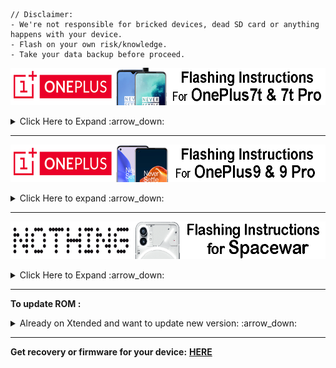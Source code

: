 ~~~
// Disclaimer:
- We're not responsible for bricked devices, dead SD card or anything happens with your device.
- Flash on your own risk/knowledge.
- Take your data backup before proceed.
~~~
<a href="#"><img src="assets/oneplus7.png" height="60" /></a> 
<details>
<br>
<summary>Click Here to Expand :arrow_down: </summary>

<b> Follow before proceed: </b>
- Backup all your Data
- OxygenOS 12 in both slot
- Gapps included so no need to flash/sideload GApps
- Download Recovery package: [**HERE**](https://sourceforge.net/projects/my-builds/files/Project-Xtended/XT/)
- Download Sideload copy-partition zip: [**HERE**](https://sourceforge.net/projects/my-builds/files/Project-Xtended/XT/copy-partitions-20220613-signed.zip/download)

<b> Now start Flashing </b>
1. Reboot to bootloader.
2. flash recovery.img 
3. Reboot to recovery
4. Sideload copy-partition zip by using command *__adb sideload copy-partitions-20220613-signed.zip__*
5. After complete, Back to recovery home page & tap Factory reset > Format data/factory reset
6. Back to recovery home page & tap > Apply update > Apply from ADB
7. Now sideload rom using command *__adb sideload <rom_filename>.zip__*
8. Now reboot to system.

</details>

----

<a href="#"><img src="assets/oneplus9.png" height="60" /></a> 
<details>
<br>
<summary>Click Here to expand :arrow_down: </summary>

<b> Follow before proceed: </b>
- Backup all your Data
- Update your device to OOS 13
- Firmware F18 already included
- Gapps included so no need to flash/sideload GApps
- Download Recovery package: [**HERE**](https://sourceforge.net/projects/my-builds/files/Project-Xtended/XT/)

<b> Now start Flashing </b>
1. Extract recovery package zip
2. Reboot to bootloader & connect your phone to PC
3. Double click on __flash.bat__
6. Reboot to recovery home page & tap Factory reset > Format data/factory reset
6. Back to recovery home page & tap > Apply update > Apply from ADB
7. Now sideload rom using command *__adb sideload <rom_filename>.zip__*
8. Now reboot to system.

</details>

----
<a href="#"><img src="assets/spacewar.png" height="60" /></a>
<details>
<br>
<summary>Click Here to Expand :arrow_down: </summary>

<b> Follow before proceed: </b>
- Backup all your Data
- Gapps included so no need to flash/sideload GApps
- Recovery Package: [**HERE**](https://sourceforge.net/projects/my-builds/files/Project-Xtended/XT/Spacewar/Spacewar-RecoveryFlash.zip/download)

<b> Now start Flashing </b>
1. Reboot to bootloader & connect your phone to PC
2. Extract above recovery package
3. Execute flash.bat file
4. Now reboot to recovery
5. Factory reset > Format data/factory reset
6. Back to recovery home page & Apply update > Apply from ADB
7. Open command prompt & sideload rom using command *__adb sideload <rom_filename>.zip__*
8. Reboot

</details>

----

<b>To update ROM :</b>
<details>
<br>
<summary>Already on Xtended and want to update new version: :arrow_down: </summary>

1. Reboot to recovery
2. Apply update > Apply from ADB
3. Open command prompt & sideload rom using command *__adb sideload <rom_filename>.zip__*
4. Reboot

<b>Notes:</b>
- Every version isn't upgradable. It depends on system changes, So please follow release post first.
</details>

----

**Get recovery or firmware for your device:** [**HERE**](https://sourceforge.net/projects/my-builds/files/Project-Xtended/XT/)
